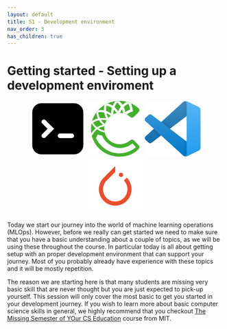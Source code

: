 ```yaml
---
layout: default
title: S1 - Development environment
nav_order: 3
has_children: true
---
```


# Getting started - Setting up a development enviroment

<p align="center">
  <img src="../figures/icons/m1.png" width="130"> 
  <img src="../figures/icons/m2.png" width="130"> 
  <img src="../figures/icons/m3.png" width="130"> 
  <img src="../figures/icons/m4.png" width="130"> 
</p>

Today we start our journey into the world of machine learning operations (MLOps). However, before we really can get 
started we need to make sure that you have a basic understanding about a couple of topics, as we will be using these 
throughout the course. In particular today is all about getting setup with an proper development environment that can
support your journey. Most of you probably already have experience with these topics and it will be mostly repetition.

The reason we are starting here is that many students are missing very basic skill that are never thought but you are
just expected to pick-up yourself. This session will only cover the most basic to get you started in your development
journey. If you wish to learn more about basic computer science skills in general, we highly recommend that you checkout
[The Missing Semester of YOur CS Education](https://missing.csail.mit.edu/) course from MIT.

